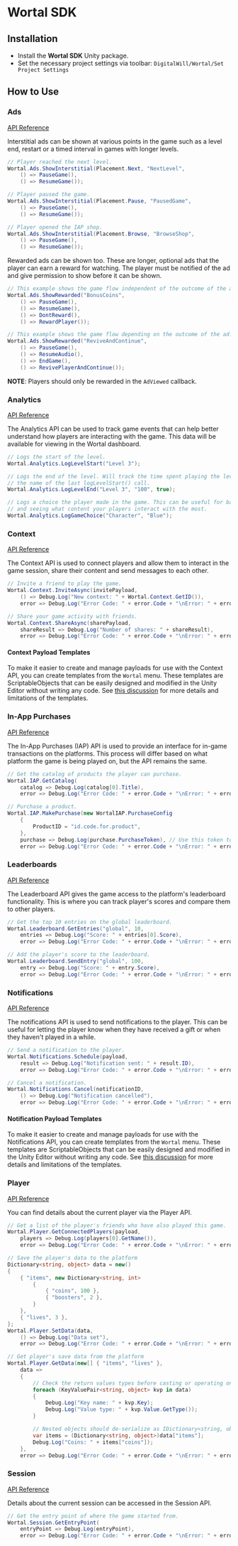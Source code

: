 # Wortal SDK

## Installation

- Install the <b>Wortal SDK</b> Unity package.
- Set the necessary project settings via toolbar: `DigitalWill/Wortal/Set Project Settings`

## How to Use

### Ads

[API Reference](https://sdk.html5gameportal.com/api/ads/)

Interstitial ads can be shown at various points in the game such as a level end, restart or a timed
interval in games with longer levels.

```csharp
// Player reached the next level.
Wortal.Ads.ShowInterstitial(Placement.Next, "NextLevel",
    () => PauseGame(),
    () => ResumeGame());

// Player paused the game.
Wortal.Ads.ShowInterstitial(Placement.Pause, "PausedGame",
    () => PauseGame(),
    () => ResumeGame());

// Player opened the IAP shop.
Wortal.Ads.ShowInterstitial(Placement.Browse, "BrowseShop",
    () => PauseGame(),
    () => ResumeGame());
```

Rewarded ads can be shown too. These are longer, optional ads that the player can earn a reward for watching. The player
must be notified of the ad and give permission to show before it can be shown.

```csharp
// This example shows the game flow independent of the outcome of the ad.
Wortal.Ads.ShowRewarded("BonusCoins",
    () => PauseGame(),
    () => ResumeGame(),
    () => DontReward(),
    () => RewardPlayer());

// This example shows the game flow depending on the outcome of the ad.
Wortal.Ads.ShowRewarded("ReviveAndContinue",
    () => PauseGame(),
    () => ResumeAudio(),
    () => EndGame(),
    () => RevivePlayerAndContinue());
```

**NOTE**: Players should only be rewarded in the `AdViewed` callback.

### Analytics

[API Reference](https://sdk.html5gameportal.com/api/analytics/)

The Analytics API can be used to track game events that can help better understand how players are interacting with
the game. This data will be available for viewing in the Wortal dashboard.

```csharp
// Logs the start of the level.
Wortal.Analytics.LogLevelStart("Level 3");

// Logs the end of the level. Will track the time spent playing the level if the name matches
// the name of the last logLevelStart() call.
Wortal.Analytics.LogLevelEnd("Level 3", "100", true);

// Logs a choice the player made in the game. This can be useful for balancing the game
// and seeing what content your players interact with the most.
Wortal.Analytics.LogGameChoice("Character", "Blue");
```

### Context

[API Reference](https://sdk.html5gameportal.com/api/context/)

The Context API is used to connect players and allow them to interact in the game session, share their content
and send messages to each other.

```csharp
// Invite a friend to play the game.
Wortal.Context.InviteAsync(invitePayload,
    () => Debug.Log("New context: " + Wortal.Context.GetID()),
    error => Debug.Log("Error Code: " + error.Code + "\nError: " + error.Message));

// Share your game activity with friends.
Wortal.Context.ShareAsync(sharePayload,
    shareResult => Debug.Log("Number of shares: " + shareResult),
    error => Debug.Log("Error Code: " + error.Code + "\nError: " + error.Message));
```

#### Context Payload Templates

To make it easier to create and manage payloads for use with the Context API, you can create templates
from the `Wortal` menu. These templates are ScriptableObjects that can be easily designed and
modified in the Unity Editor without writing any code. See [this discussion](https://github.com/Digital-Will-Inc/wortal-sdk-unity/discussions/137)
for more details and limitations of the templates.

### In-App Purchases

[API Reference](https://sdk.html5gameportal.com/api/iap/)

The In-App Purchases (IAP) API is used to provide an interface for in-game transactions on the platforms.
This process will differ based on what platform the game is being played on, but the API remains the same.

```csharp
// Get the catalog of products the player can purchase.
Wortal.IAP.GetCatalog(
    catalog => Debug.Log(catalog[0].Title),
    error => Debug.Log("Error Code: " + error.Code + "\nError: " + error.Message));

// Purchase a product.
Wortal.IAP.MakePurchase(new WortalIAP.PurchaseConfig
    {
        ProductID = "id.code.for.product",
    },
    purchase => Debug.Log(purchase.PurchaseToken), // Use this token to consume purchase
    error => Debug.Log("Error Code: " + error.Code + "\nError: " + error.Message));
```

### Leaderboards

[API Reference](https://sdk.html5gameportal.com/api/leaderboard/)

The Leaderboard API gives the game access to the platform's leaderboard functionality. This is where
you can track player's scores and compare them to other players.

```csharp
// Get the top 10 entries on the global leaderboard.
Wortal.Leaderboard.GetEntries("global", 10,
    entries => Debug.Log("Score: " + entries[0].Score),
    error => Debug.Log("Error Code: " + error.Code + "\nError: " + error.Message));

// Add the player's score to the leaderboard.
Wortal.Leaderboard.SendEntry("global", 100,
    entry => Debug.Log("Score: " + entry.Score),
    error => Debug.Log("Error Code: " + error.Code + "\nError: " + error.Message));
```

### Notifications

[API Reference](https://sdk.html5gameportal.com/api/notifications/)

The notifications API is used to send notifications to the player. This can be useful for letting the player
know when they have received a gift or when they haven't played in a while.

```csharp
// Send a notification to the player.
Wortal.Notifications.Schedule(payload,
    result => Debug.Log("Notification sent: " + result.ID),
    error => Debug.Log("Error Code: " + error.Code + "\nError: " + error.Message));

// Cancel a notification.
Wortal.Notifications.Cancel(notificationID,
    () => Debug.Log("Notification cancelled"),
    error => Debug.Log("Error Code: " + error.Code + "\nError: " + error.Message));
```

#### Notification Payload Templates

To make it easier to create and manage payloads for use with the Notifications API, you can create templates
from the `Wortal` menu. These templates are ScriptableObjects that can be easily designed and
modified in the Unity Editor without writing any code. See [this discussion](https://github.com/Digital-Will-Inc/wortal-sdk-unity/discussions/137)
for more details and limitations of the templates.

### Player

[API Reference](https://sdk.html5gameportal.com/api/player/)

You can find details about the current player via the Player API.

```csharp
// Get a list of the player's friends who have also played this game.
Wortal.Player.GetConnectedPlayers(payload,
    players => Debug.Log(players[0].GetName()),
    error => Debug.Log("Error Code: " + error.Code + "\nError: " + error.Message));

// Save the player's data to the platform
Dictionary<string, object> data = new()
{
    { "items", new Dictionary<string, int>
        {
            { "coins", 100 },
            { "boosters", 2 },
        }
    },
    { "lives", 3 },
};
Wortal.Player.SetData(data,
    () => Debug.Log("Data set"),
    error => Debug.Log("Error Code: " + error.Code + "\nError: " + error.Message));

// Get player's save data from the platform
Wortal.Player.GetData(new[] { "items", "lives" },
    data =>
    {
        // Check the return values types before casting or operating on them.
        foreach (KeyValuePair<string, object> kvp in data)
        {
            Debug.Log("Key name: " + kvp.Key);
            Debug.Log("Value type: " + kvp.Value.GetType());
        }

        // Nested objects should de-serialize as IDictionary<string, object>
        var items = (Dictionary<string, object>)data["items"];
        Debug.Log("Coins: " + items["coins"]);
    },
    error => Debug.Log("Error Code: " + error.Code + "\nError: " + error.Message));
```

### Session

[API Reference](https://sdk.html5gameportal.com/api/session/)

Details about the current session can be accessed in the Session API.

```csharp
// Get the entry point of where the game started from.
Wortal.Session.GetEntryPoint(
    entryPoint => Debug.Log(entryPoint),
    error => Debug.Log("Error Code: " + error.Code + "\nError: " + error.Message));
```
